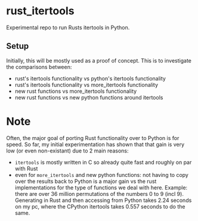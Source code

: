 # rust_itertools
Experimental repo to run Rusts itertools in Python.

## Setup
Initially, this will be mostly used as a proof of concept. This is to investigate the comparisons between:
- rust's itertools functionality vs python's itertools functionality
- rust's itertools functionality vs more_itertools functionality
- new rust functions vs more_itertools functionality
- new rust functions vs new python functions around itertools

# Note
Often, the major goal of porting Rust functionality over to Python is for speed. So far, my initial experimentation
has shown that that gain is very low (or even non-existant) due to 2 main reasons:
- `itertools` is mostly written in C so already quite fast and roughly on par with Rust
- even for `more_itertools` and new python functions: not having to copy over the results back to Python is a major gain
    vs the rust implementations for the type of functions we deal with here. Example: there are over 36 million 
    permutations of the numbers 0 to 9 (incl 9). Generating in Rust and then accessing from Python takes 2.24 seconds
    on my pc, where the CPython itertools takes 0.557 seconds to do the same.
